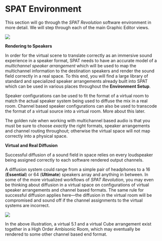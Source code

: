 # SPAT Environment

This section will go through the _SPAT Revolution_ software environment in more detail. We will step through each of the main Graphic Editor views.

![](https://media.githubusercontent.com/media/FLUX-SE/doc_images/main/SpatR/Education/Environment.png)

**Rendering to Speakers**

In order for the virtual scene to translate correctly as an immersive sound experience in a speaker format, SPAT needs to have an accurate model of a _multichannel speaker arrangement_ which will be used to map the multichannel information to the destination speakers and render the sound field correctly in a real space.
To this end, you will find a large library of standard and specialized speaker arrangements already built into SPAT which can be used in various places throughout the **Environment Setup**.

Speaker configurations can be used to fit the format of a virtual room to match the actual speaker system being used to diffuse the mix in a real room.
Channel based speaker configurations can also be used to transcode the format of a virtual source into a virtual room.
More about this later.

The golden rule when working with multichannel based audio is that you must be sure to choose _exactly_ the right formats, speaker arrangements and channel routing throughout; otherwise the virtual space will not map correctly into a physical space.

**Virtual and Real Diffusion**

Successful diffusion of a sound field in space relies on every loudspeaker being assigned correctly to each software rendered output channels.

A diffusion system could range from a simple pair of headphones to a 16 (**Essential**) or 64 (**Ultimate**) speakers array and anything in between. <!-- 64 en ultimate ? -->
In some of the more virtualized workflows of _SPAT Revolution_, you may even be thinking about diffusion in a virtual space on configurations of virtual speaker arrangements and channel based formats.
The same rule for successful diffusion applies here—the diffusion in the virtual room will be compromised and sound off if the channel assignments to the virtual systems are incorrect.

![](https://media.githubusercontent.com/media/FLUX-SE/doc_images/main/SpatR/Room/3DViewMultichannelSources.jpg)

In the above illustration, a virtual 5.1 and a virtual Cube arrangement exist together in a High Order Ambisonic Room, which may eventually be rendered to some other channel based end format.
